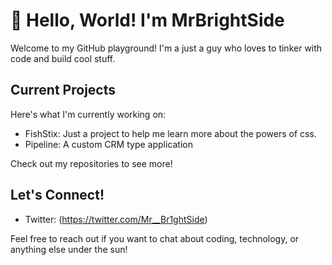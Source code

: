 # 👋 Hello, World! I'm MrBrightSide

Welcome to my GitHub playground! I'm a just a guy who loves to tinker with code and build cool stuff.

## Current Projects
Here's what I'm currently working on:

- FishStix: Just a project to help me learn more about the powers of css.
- Pipeline: A custom CRM type application

Check out my repositories to see more!


## Let's Connect!
- Twitter: (https://twitter.com/Mr__Br1ghtSide)

Feel free to reach out if you want to chat about coding, technology, or anything else under the sun!


